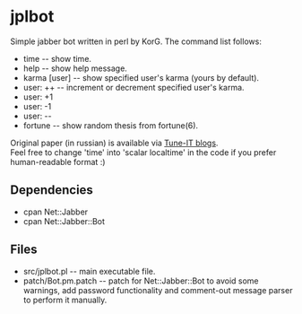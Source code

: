 # jplbot
Simple jabber bot written in perl by KorG.
The command list follows:
* time           -- show time.
* help           -- show help message.
* karma [user]   -- show specified user's karma (yours by default).
* user: ++       -- increment or decrement specified user's karma.
* user: +1
* user: -1
* user: --
* fortune        -- show random thesis from fortune(6).

Original paper (in russian) is available via [Tune-IT blogs](http://www.tune-it.ru/web/korg/home/-/blogs/пишем-простенького-jabber-бота-на-perl).  
Feel free to change 'time' into 'scalar localtime' in the code if you prefer human-readable format :)

## Dependencies
* cpan Net::Jabber
* cpan Net::Jabber::Bot

## Files
* src/jplbot.pl         -- main executable file.
* patch/Bot.pm.patch  -- patch for Net::Jabber::Bot to avoid some warnings, add password functionality and comment-out message parser to perform it manually.

